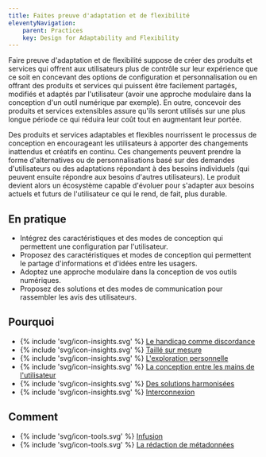 ```yaml
---
title: Faites preuve d'adaptation et de flexibilité
eleventyNavigation:
    parent: Practices
    key: Design for Adaptability and Flexibility
---
```


Faire preuve d'adaptation et de flexibilité suppose de créer des produits et services qui offrent aux utilisateurs plus
de contrôle sur leur expérience que ce soit en concevant des options de configuration et personnalisation ou en offrant
des produits et services qui puissent être facilement partagés, modifiés et adaptés par l'utilisateur (avoir une
approche modulaire dans la conception d'un outil numérique par exemple). En outre, concevoir des produits et services
extensibles assure qu'ils seront utilisés sur une plus longue période ce qui réduira leur coût tout en augmentant leur
portée.

Des produits et services adaptables et flexibles nourrissent le processus de conception en encourageant les utilisateurs
à apporter des changements inattendus et créatifs en continu. Ces changements peuvent prendre la forme d'alternatives ou
de personnalisations basé sur des demandes d'utilisateurs ou des adaptations répondant à des besoins individuels (qui
peuvent ensuite répondre aux besoins d'autres utilisateurs). Le produit devient alors un écosystème capable d'évoluer
pour s'adapter aux besoins actuels et futurs de l'utilisateur ce qui le rend, de fait, plus durable.


## En pratique

* Intégrez des caractéristiques et des modes de conception qui permettent une configuration par l'utilisateur.
* Proposez des caractéristiques et modes de conception qui permettent le partage d'informations et d'idées entre les
  usagers.
* Adoptez une approche modulaire dans la conception de vos outils numériques.
* Proposez des solutions et des modes de communication pour rassembler les avis des utilisateurs.


## Pourquoi

* {% include 'svg/icon-insights.svg' %} [Le handicap comme discordance](../../idees/le-handicap-comme-discordance/)
* {% include 'svg/icon-insights.svg' %} [Taillé sur mesure](../../idees/taille-sur-mesure/)
* {% include 'svg/icon-insights.svg' %} [L'exploration personnelle](../../idees/lexploration-personnelle/)
* {% include 'svg/icon-insights.svg' %} [La conception entre les mains de l'utilisateur](../../idees/la-conception-entre-les-mains-de-lutilisateur/)
* {% include 'svg/icon-insights.svg' %} [Des solutions harmonisées](../../idees/des-solutions-harmonisees/)
* {% include 'svg/icon-insights.svg' %} [Interconnexion](../../idees/interconnexion/)

## Comment

* {% include 'svg/icon-tools.svg' %} [Infusion](../../outils/infusion/)
* {% include 'svg/icon-tools.svg' %} [La rédaction de métadonnées](../../outils/la-redaction-de-metadonnees/)
